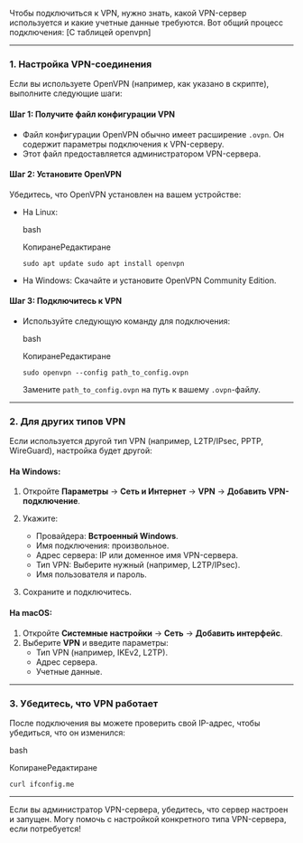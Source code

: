 
Чтобы подключиться к VPN, нужно знать, какой VPN-сервер используется и какие учетные данные требуются. Вот общий процесс подключения: [С таблицей openvpn]

---

### **1. Настройка VPN-соединения**

Если вы используете OpenVPN (например, как указано в скрипте), выполните следующие шаги:

#### **Шаг 1: Получите файл конфигурации VPN**

- Файл конфигурации OpenVPN обычно имеет расширение `.ovpn`. Он содержит параметры подключения к VPN-серверу.
- Этот файл предоставляется администратором VPN-сервера.

#### **Шаг 2: Установите OpenVPN**

Убедитесь, что OpenVPN установлен на вашем устройстве:

- На Linux:
    
    bash
    
    КопиранеРедактиране
    
    `sudo apt update sudo apt install openvpn`
    
- На Windows: Скачайте и установите OpenVPN Community Edition.

#### **Шаг 3: Подключитесь к VPN**

- Используйте следующую команду для подключения:
    
    bash
    
    КопиранеРедактиране
    
    `sudo openvpn --config path_to_config.ovpn`
    
    Замените `path_to_config.ovpn` на путь к вашему `.ovpn`-файлу.

---

### **2. Для других типов VPN**

Если используется другой тип VPN (например, L2TP/IPsec, PPTP, WireGuard), настройка будет другой:

#### **На Windows:**

1. Откройте **Параметры** → **Сеть и Интернет** → **VPN** → **Добавить VPN-подключение**.
    
2. Укажите:
    
    - Провайдера: **Встроенный Windows**.
    - Имя подключения: произвольное.
    - Адрес сервера: IP или доменное имя VPN-сервера.
    - Тип VPN: Выберите нужный (например, L2TP/IPsec).
    - Имя пользователя и пароль.
3. Сохраните и подключитесь.
    

#### **На macOS:**

1. Откройте **Системные настройки** → **Сеть** → **Добавить интерфейс**.
2. Выберите **VPN** и введите параметры:
    - Тип VPN (например, IKEv2, L2TP).
    - Адрес сервера.
    - Учетные данные.

---

### **3. Убедитесь, что VPN работает**

После подключения вы можете проверить свой IP-адрес, чтобы убедиться, что он изменился:

bash

КопиранеРедактиране

`curl ifconfig.me`

---

Если вы администратор VPN-сервера, убедитесь, что сервер настроен и запущен. Могу помочь с настройкой конкретного типа VPN-сервера, если потребуется!